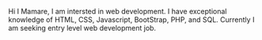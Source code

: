 Hi I Mamare, 
I am intersted in web development. I have exceptional knowledge of HTML, CSS, Javascript, BootStrap, PHP, 
and SQL. Currently I am seeking entry level web development job.

<!---
Mmamare/Mmamare is a ✨ special ✨ repository because its `README.md` (this file) appears on your GitHub profile.
You can click the Preview link to take a look at your changes.
--->
